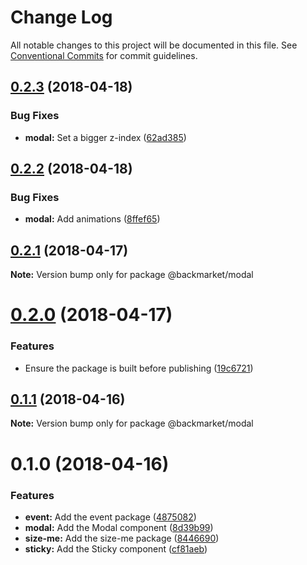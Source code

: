 # Change Log

All notable changes to this project will be documented in this file.
See [Conventional Commits](https://conventionalcommits.org) for commit guidelines.

<a name="0.2.3"></a>
## [0.2.3](https://github.com/antoinerey/kalliste-next/compare/@backmarket/modal@0.2.2...@backmarket/modal@0.2.3) (2018-04-18)


### Bug Fixes

* **modal:** Set a bigger z-index ([62ad385](https://github.com/antoinerey/kalliste-next/commit/62ad385))




<a name="0.2.2"></a>
## [0.2.2](https://github.com/antoinerey/kalliste-next/compare/@backmarket/modal@0.2.1...@backmarket/modal@0.2.2) (2018-04-18)


### Bug Fixes

* **modal:** Add animations ([8ffef65](https://github.com/antoinerey/kalliste-next/commit/8ffef65))




<a name="0.2.1"></a>
## [0.2.1](https://github.com/antoinerey/kalliste-next/compare/@backmarket/modal@0.2.0...@backmarket/modal@0.2.1) (2018-04-17)




**Note:** Version bump only for package @backmarket/modal

<a name="0.2.0"></a>
# [0.2.0](https://github.com/antoinerey/kalliste-next/compare/@backmarket/modal@0.1.1...@backmarket/modal@0.2.0) (2018-04-17)


### Features

* Ensure the package is built before publishing ([19c6721](https://github.com/antoinerey/kalliste-next/commit/19c6721))




<a name="0.1.1"></a>
## [0.1.1](https://github.com/antoinerey/kalliste-next/compare/@backmarket/modal@0.1.0...@backmarket/modal@0.1.1) (2018-04-16)




**Note:** Version bump only for package @backmarket/modal

<a name="0.1.0"></a>
# 0.1.0 (2018-04-16)


### Features

* **event:** Add the event package ([4875082](https://github.com/antoinerey/kalliste-next/commit/4875082))
* **modal:** Add the Modal component ([8d39b99](https://github.com/antoinerey/kalliste-next/commit/8d39b99))
* **size-me:** Add the size-me package ([8446690](https://github.com/antoinerey/kalliste-next/commit/8446690))
* **sticky:** Add the Sticky component ([cf81aeb](https://github.com/antoinerey/kalliste-next/commit/cf81aeb))
